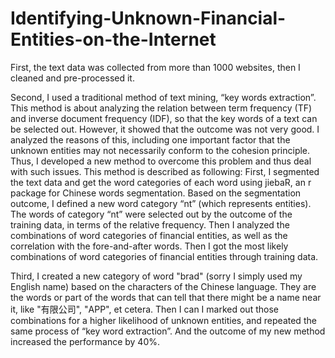 # Identifying-Unknown-Financial-Entities-on-the-Internet

First, the text data was collected from more than 1000 websites, then I cleaned and pre-processed it.  

Second, I used a traditional method of text mining, “key words extraction”. This method is about analyzing the relation between term frequency (TF) and inverse document frequency (IDF), so that the key words of a text can be selected out. However, it showed that the outcome was not very good. I analyzed the reasons of this, including one important factor that the unknown entities may not necessarily conform to the cohesion principle. Thus, I developed a new method to overcome this problem and thus deal with such issues. This method is described as following: First, I segmented the text data and get the word categories of each word using jiebaR, an r package for Chinese words segmentation. Based on the segmentation outcome, I defined a new word category “nt” (which represents entities). The words of category “nt” were selected out by the outcome of the training data, in terms of the relative frequency. Then I analyzed the combinations of word categories of financial entities, as well as the correlation with the fore-and-after words. Then I got the most likely combinations of word categories of financial entities through training data.    

Third, I created a new category of word "brad" (sorry I simply used my English name) based on the characters of the Chinese language. They are the words or part of the words that can tell that there might be a name near it, like "有限公司", "APP", et cetera.  Then I can I marked out those combinations for a higher likelihood of unknown entities, and repeated the same process of “key word extraction”. And the outcome of my new method increased the performance by 40%.